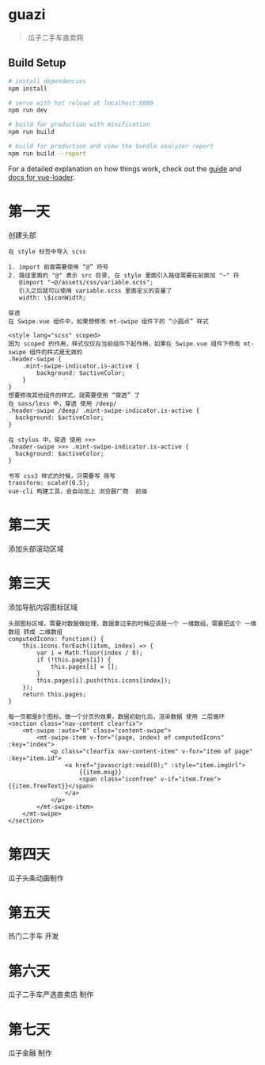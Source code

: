 # guazi

> 瓜子二手车直卖网

## Build Setup

```bash
# install dependencies
npm install

# serve with hot reload at localhost:8080
npm run dev

# build for production with minification
npm run build

# build for production and view the bundle analyzer report
npm run build --report
```

For a detailed explanation on how things work, check out the [guide](http://vuejs-templates.github.io/webpack/) and [docs for vue-loader](http://vuejs.github.io/vue-loader).

# 第一天

创建头部

```
在 style 标签中导入 scss

1. import 前面需要使用 “@” 符号
2. 路径里面的 "@" 表示 src 目录, 在 style 里面引入路径需要在前面加 "~" 符
   @import "~@/assets/css/variable.scss";
   引入之后就可以使用 variable.scss 里面定义的变量了
   width: \$iconWidth;

穿透
在 Swipe.vue 组件中，如果想修改 mt-swipe 组件下的 “小圆点” 样式

<style lang="scss" scoped>
因为 scoped 的作用，样式仅仅在当前组件下起作用，如果在 Swipe.vue 组件下修改 mt-swipe 组件的样式是无效的
.header-swipe {
    .mint-swipe-indicator.is-active {
        background: $activeColor;
    }
}
想要修改其他组件的样式，就需要使用 “穿透” 了
在 sass/less 中，穿透 使用 /deep/
.header-swipe /deep/ .mint-swipe-indicator.is-active {
  background: $activeColor;
}

在 stylus 中，穿透 使用 >>>
.header-swipe >>> .mint-swipe-indicator.is-active {
  background: $activeColor;
}

书写 css3 样式的时候，只需要写 简写
transform: scaleY(0.5);
vue-cli 构建工具，会自动加上 浏览器厂商  前缀

```

# 第二天

添加头部滚动区域

# 第三天

添加导航内容图标区域

```
头部图标区域，需要对数据做处理，数据拿过来的时候应该是一个 一维数组，需要把这个 一维数组 转成 二维数组
computedIcons: function() {
    this.icons.forEach((item, index) => {
        var i = Math.floor(index / 8);
        if (!this.pages[i]) {
            this.pages[i] = [];
        }
        this.pages[i].push(this.icons[index]);
    });
    return this.pages;
}

每一页都是8个图标，做一个分页的效果，数据初始化后，渲染数据 使用 二层循环
<section class="nav-content clearfix">
    <mt-swipe :auto="0" class="content-swipe">
        <mt-swipe-item v-for="(page, index) of computedIcons" :key="index">
            <p class="clearfix nav-content-item" v-for="item of page" :key="item.id">
                <a href="javascript:void(0);" :style="item.imgUrl">
                    {{item.msg}}
                    <span class="iconfree" v-if="item.free">{{item.freeText}}</span>
                </a>
            </p>
        </mt-swipe-item>
    </mt-swipe>
</section>
```

# 第四天

瓜子头条动画制作

# 第五天

热门二手车 开发

# 第六天

瓜子二手车严选直卖店 制作

# 第七天

瓜子金融 制作
